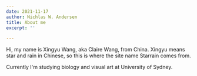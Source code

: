 ```yaml
---
date: 2021-11-17
author: Nichlas W. Andersen
title: About me
excerpt: ''

---
```

Hi, my name is Xingyu Wang, aka Claire Wang, from China. Xingyu means star and rain in Chinese, so this is where the site name Starrain comes from.

Currently I'm studying biology and visual art at University of Sydney.